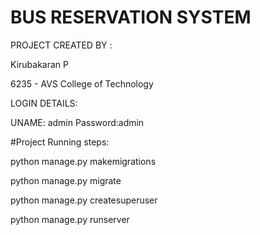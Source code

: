 # BUS RESERVATION SYSTEM

PROJECT CREATED BY : 

Kirubakaran P

6235 - AVS College of Technology


LOGIN DETAILS:

UNAME: admin
Password:admin

#Project Running steps:

python manage.py makemigrations

python manage.py migrate

python manage.py createsuperuser

python manage.py runserver
